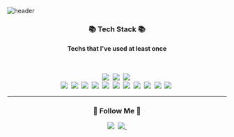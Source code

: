 ![header](https://capsule-render.vercel.app/api?type=waving&color=78C1F3&height=250&section=header&text=Hi%20I'm%20Heeyeun😆&fontSize=80&fontColor=ffff&animation=twinkling)

<h3 align="center">📚 Tech Stack 📚</h3>
<h4 align="center">Techs that I've used at least once</h4></br>
<p align="center">
  <img src="https://img.shields.io/badge/Java-007396?style=flat-square&logo=Java&logoColor=white"/></a>&nbsp
  <img src="https://img.shields.io/badge/Python-3766AB?style=flat-square&logo=Python&logoColor=white"/></a>&nbsp 
  <img src="https://img.shields.io/badge/Javascript-ffb13b?style=flat-square&logo=javascript&logoColor=white"/></a>&nbsp 
  <br>
  <img src="https://img.shields.io/badge/Tailwind CSS-06B6D4?style=flat-square&logo=Tailwind CSS&logoColor=white"/></a>&nbsp 
  <img src="https://img.shields.io/badge/GitHub-181717?style=flat-square&logo=GitHub&logoColor=white"/></a>&nbsp 
  <img src="https://img.shields.io/badge/HTML5-E34F26?style=flat-square&logo=html5&logoColor=white"/></a>&nbsp 
  <img src="https://img.shields.io/badge/jQuery-0769AD?style=flat-square&logo=jQuery&logoColor=white"/></a>&nbsp 
  <img src="https://img.shields.io/badge/MongoDB-47A248?style=flat-square&logo=MongoDB&logoColor=white"/></a>&nbsp 
  <img src="https://img.shields.io/badge/Postman-FF6C37?style=flat-square&logo=Postman&logoColor=white"/></a>&nbsp 
  <img src="https://img.shields.io/badge/Node.js-339933?style=flat-square&logo=Node.js&logoColor=white"/></a>&nbsp 
 <img src="https://img.shields.io/badge/PyCharm-000000?style=flat-square&logo=PyCharm&logoColor=white"/></a>&nbsp 
  <img src="https://img.shields.io/badge/React-61DAFB?style=flat-square&logo=React&logoColor=black"/></a>&nbsp 
  <img src="https://img.shields.io/badge/Visual Studio-5C2D91?style=flat-square&logo=Visual Studio&logoColor=white"/></a>&nbsp 
  <img src="https://img.shields.io/badge/CSS-1572B6?style=flat-square&logo=CSS&logoColor=black"/></a>&nbsp 
<hr/>
</p>

<h3 align="center">🌈 Follow Me 🌈</h3>
<p align="center">
  <a href="https://velog.io/@parkheeyeun"><img src="https://img.shields.io/badge/Velog-20C997?style=flat-square&logo=Velog&logoColor=white"/></a>&nbsp
  <a href="https://www.notion.so/f464503395fb4f90b8de668a90130f2c"><img src="https://img.shields.io/badge/Notion-000000?style=flat-square&logo=Notion&logoColor=white"/>&nbsp
</p>


